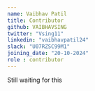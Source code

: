 ```yaml
---
name: Vaibhav Patil
title: Contributor
github: VAIBHAVSING
twitter: "Vsing11"
linkedin: "vaibhavpatil24"
slack: "U07RZSC99M1"
joining_date: "20-10-2024"
role : contributor
---
```


Still waiting for this
